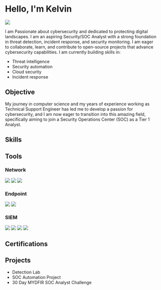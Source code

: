 # Hello, I'm Kelvin
<a href="https://www.linkedin.com/in/kjohnsn"><img src="https://img.shields.io/badge/-LinkedIn-0072b1?&style=for-the-badge&logo=linkedin&logoColor=white" /></a>

I am Passionate about cybersecurity and dedicated to protecting digital landscapes. I am an aspiring Security/SOC Analyst with a strong foundation in threat detection, incident response, and security monitoring. I am eager to collaborate, learn, and contribute to open-source projects that advance cybersecurity capabilities. 
I am currently building skills in:

- Threat intelligence
- Security automation
- Cloud security
- Incident response


## Objective

My journey in computer science and my years of experience working as Technical Support Engineer has led me to develop a passion for cybersecurity, and I am now eager to transition into this amazing field, specifically aiming to join a Security Operations Center (SOC) as a Tier 1 Analyst.

## Skills



## Tools

### Network
<div>
    <img src="https://img.shields.io/badge/-Wireshark-1679A7?&style=for-the-badge&logo=Wireshark&logoColor=white" />
    <img src="https://img.shields.io/badge/-Suricata-EF3B2D?&style=for-the-badge&logo=Suricata&logoColor=white" />
    <img src="https://img.shields.io/badge/-Snort-777BB4?&style=for-the-badge&logo=Snort&logoColor=white" />
</div>

### Endpoint
<div>
    <img src="https://img.shields.io/badge/-Microsoft_Defender_for_Endpoint-00A4EF?&style=for-the-badge&logo=Microsoft&logoColor=white" />
    <img src="https://img.shields.io/badge/-Velociraptor-4B275F?&style=for-the-badge&logo=Velociraptor&logoColor=white" />
</div>

### SIEM
<div>
    <img src="https://img.shields.io/badge/-Microsoft_Sentinel-0078D4?&style=for-the-badge&logo=Microsoft&logoColor=white" />
    <img src="https://img.shields.io/badge/-Splunk-000000?&style=for-the-badge&logo=Splunk&logoColor=white" />
    <img src="https://img.shields.io/badge/-Elastic-005571?&style=for-the-badge&logo=Elastic&logoColor=white" />
    <img src="https://img.shields.io/badge/-Wazuh-000000?&style=for-the-badge&logo=Wazuh&logoColor=white" />
</div>

## Certifications
<div>

</div>

## Projects
- Detection Lab
- SOC Automation Project
- 30 Day MYDFIR SOC Analyst Challenge
